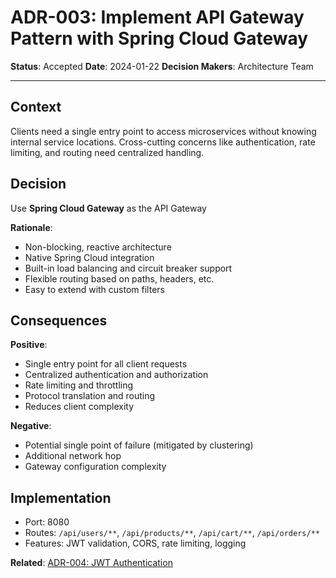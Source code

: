 # ADR-003: Implement API Gateway Pattern with Spring Cloud Gateway

**Status**: Accepted
**Date**: 2024-01-22
**Decision Makers**: Architecture Team

---

## Context

Clients need a single entry point to access microservices without knowing internal service locations. Cross-cutting concerns like authentication, rate limiting, and routing need centralized handling.

## Decision

Use **Spring Cloud Gateway** as the API Gateway

**Rationale**:
- Non-blocking, reactive architecture
- Native Spring Cloud integration
- Built-in load balancing and circuit breaker support
- Flexible routing based on paths, headers, etc.
- Easy to extend with custom filters

## Consequences

**Positive**:
- Single entry point for all client requests
- Centralized authentication and authorization
- Rate limiting and throttling
- Protocol translation and routing
- Reduces client complexity

**Negative**:
- Potential single point of failure (mitigated by clustering)
- Additional network hop
- Gateway configuration complexity

## Implementation

- Port: 8080
- Routes: `/api/users/**`, `/api/products/**`, `/api/cart/**`, `/api/orders/**`
- Features: JWT validation, CORS, rate limiting, logging

**Related**: [ADR-004: JWT Authentication](004-jwt-authentication.md)
